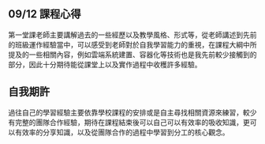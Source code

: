 ## 09/12 課程心得

第一堂課老師主要講解過去的一些經歷以及教學風格、形式等，從老師講述到先前的班級運作經驗當中，可以感受到老師對於自我學習能力的重視，在課程大綱中所提及的一些相關內容，例如雲端系統建置、容器化等技術也是我先前較少接觸到的部分，因此十分期待能從課堂上以及實作過程中收穫許多經驗。

## 自我期許

過往自己的學習經驗主要依靠學校課程的安排或是自主尋找相關資源來練習，較少有完整的團隊合作經驗，期待在課程結束後可以自己可以有效率的吸收知識，更可以有效率的分享知識，以及從團隊合作的過程中學習到分工的核心觀念。
